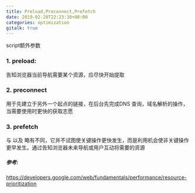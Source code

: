 ```yaml
---
title: Preload,Preconnect,Prefetch
date: 2019-02-28T22:23:38+08:00
categories: optimization
gitalk: true
---
```


script额外参数
<!--more-->


### 1. preload:
<link rel="preload"> 告知浏览器当前导航需要某个资源，应尽快开始提取

### 2. preconnect
<link rel="preconnect"> 用于先建立于另外一个起点的链接，在后台先完成DNS 查询，域名解析的操作，当需要使用时更快的获取志愿

### 3. prefetch
<link rel="prefetch"> 与 <link rel="preload"> 以及 <link rel="preconnect"> 略有不同，它并不试图使关键操作更快发生，而是利用机会使非关键操作更早发生。通过告知浏览器未来导航或用户互动将需要的资源


##### 参考:
https://developers.google.com/web/fundamentals/performance/resource-prioritization